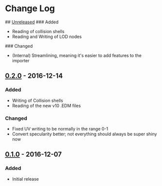 # Change Log

## [Unreleased]
### Added
- Reading of collision shells
- Reading and Writing of LOD nodes

### Changed
- (Internal) Streamlining, meaning it's easier to add features to the importer

## [0.2.0] - 2016-12-14
### Added
- Writing of Collision shells
- Reading of the new v10 .EDM files

### Changed
- Fixed UV writing to be normally in the range 0-1
- Convert specularity better; not everything should always be super shiny now

## [0.1.0] - 2016-12-07
### Added
- Initial release

[Unreleased]: https://github.com/ndevenish/Blender_ioEDM/compare/v0.2.0...master
[0.2.0]: https://github.com/ndevenish/Blender_ioEDM/compare/v0.1.0...v0.2.0
[0.1.0]: https://github.com/ndevenish/Blender_ioEDM/releases/tag/v0.1.0